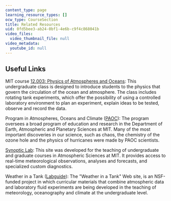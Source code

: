 ```yaml
---
content_type: page
learning_resource_types: []
ocw_type: CourseSection
title: Related Resources
uid: 0fd5bee3-ab24-0bf1-4e6b-c9f4c868041b
video_files:
  video_thumbnail_file: null
video_metadata:
  youtube_id: null
---
```


Useful Links
------------

MIT course [12.003: Physics of Atmospheres and Oceans](/courses/12-003-atmosphere-ocean-and-climate-dynamics-fall-2008): This undergraduate class is designed to introduce students to the physics that govern the circulation of the ocean and atmosphere. The class includes rotating tank experiments, which offer the possibility of using a controlled laboratory environment to plan an experiment, explain ideas to be tested, observe and record the data.

Program in Atmospheres, Oceans and Climate ([PAOC](http://paocweb.mit.edu/)): The program oversees a broad program of education and research in the Department of Earth, Atmospheric and Planetary Sciences at MIT. Many of the most important discoveries in our science, such as chaos, the chemistry of the ozone hole and the physics of hurricanes were made by PAOC scientists.

[Synoptic Lab](http://paocweb.mit.edu/research-group/the-synoptic-lab): This site was developed for the teaching of undergraduate and graduate courses in Atmospheric Sciences at MIT. It provides access to real-time meteorological observations, analyses and forecasts, and specialized custom diagnostics.

Weather in a Tank ([Labguide](http://weathertank.mit.edu/)): The "Weather in a Tank" Web site, is an NSF-funded project in which curricular materials that combine atmospheric data and laboratory fluid experiments are being developed in the teaching of meteorology, oceanography and climate at the undergraduate level.